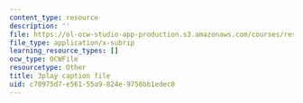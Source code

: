 ```yaml
---
content_type: resource
description: ''
file: https://ol-ocw-studio-app-production.s3.amazonaws.com/courses/res-14-001-abdul-latif-jameel-poverty-action-lab-executive-training-evaluating-social-programs-2009-spring-2009/c70975d7e56155a9824e9758bb1edec0_SW5Zfs97wSw.vtt
file_type: application/x-subrip
learning_resource_types: []
ocw_type: OCWFile
resourcetype: Other
title: 3play caption file
uid: c70975d7-e561-55a9-824e-9758bb1edec0
---
```

